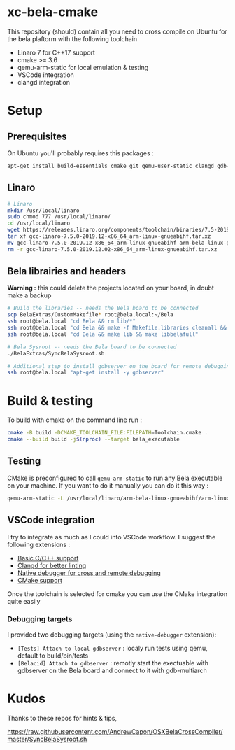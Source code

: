 # xc-bela-cmake
This repository (should) contain all you need to cross compile on Ubuntu for the bela plaftorm with the following toolchain
 - Linaro 7 for C++17 support
 - cmake >= 3.6
 - qemu-arm-static for local emulation & testing
 - VSCode integration
 - clangd integration

# Setup
## Prerequisites
On Ubuntu you'll probably requires this packages :
```bash
apt-get install build-essentials cmake git qemu-user-static clangd gdb-multiarch
```

## Linaro
```bash
# Linaro
mkdir /usr/local/linaro
sudo chmod 777 /usr/local/linaro/
cd /usr/local/linaro
wget https://releases.linaro.org/components/toolchain/binaries/7.5-2019.12/arm-linux-gnueabihf/gcc-linaro-7.5.0-2019.12-x86_64_arm-linux-gnueabihf.tar.xz
tar xf gcc-linaro-7.5.0-2019.12-x86_64_arm-linux-gnueabihf.tar.xz
mv gcc-linaro-7.5.0-2019.12-x86_64_arm-linux-gnueabihf arm-bela-linux-gnueabihf
rm -r gcc-linaro-7.5.0-2019.12.02-x86_64_arm-linux-gnueabihf.tar.xz
```

## Bela librairies and headers
**Warning :** this could delete the projects located on your board, in doubt make a backup 

```bash
# Build the libraries -- needs the Bela board to be connected
scp BelaExtras/CustomMakefile* root@bela.local:~/Bela
ssh root@bela.local "cd Bela && rm lib/*"
ssh root@bela.local "cd Bela && make -f Makefile.libraries cleanall && make -f Makefile.libraries all"
ssh root@bela.local "cd Bela && make lib && make libbelafull"

# Bela Sysroot -- needs the Bela board to be connected
./BelaExtras/SyncBelaSysroot.sh

# Additional step to install gdbserver on the board for remote debugging
ssh root@bela.local "apt-get install -y gdbserver"

```

# Build & testing
To build with cmake on the command line run :
```bash
cmake -B build -DCMAKE_TOOLCHAIN_FILE:FILEPATH=Toolchain.cmake .
cmake --build build -j$(nproc) --target bela_executable
```

## Testing
CMake is preconfigured to call `qemu-arm-static` to run any Bela executable on your machine. If you want to do it manually you can do it this way :
```bash
qemu-arm-static -L /usr/local/linaro/arm-bela-linux-gnueabihf/arm-linux-gnueabihf/libc <your_executable>
```

## VSCode integration
I try to integrate as much as I could into VSCode workflow. I suggest the following extensions :
 - [Basic C/C++ support](https://marketplace.visualstudio.com/items?itemName=ms-vscode.cpptools)
 - [Clangd for better linting](https://marketplace.visualstudio.com/items?itemName=llvm-vs-code-extensions.vscode-clangd)
 - [Native debugger for cross and remote debugging](https://marketplace.visualstudio.com/items?itemName=webfreak.debug)
 - [CMake support](https://marketplace.visualstudio.com/items?itemName=ms-vscode.cmake-tools)

Once the toolchain is selected for cmake you can use the CMake integration quite easily

### Debugging targets
I provided two debugging targets (using the `native-debugger` extension):
 - `[Tests] Attach to local gdbserver` : localy run tests using qemu, default to build/bin/tests
- `[Belacid] Attach to gdbserver` : remotly start the exectuable with gdbserver on the Bela board and connect to it with gdb-multiarch


# Kudos
Thanks to these repos for hints & tips,

https://raw.githubusercontent.com/AndrewCapon/OSXBelaCrossCompiler/master/SyncBelaSysroot.sh